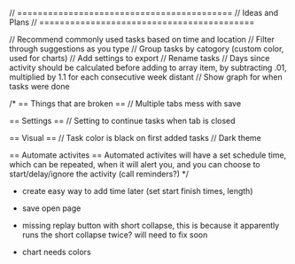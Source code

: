 // ==========================================
// Ideas and Plans
// ==========================================

// Recommend commonly used tasks based on time and location
// Filter through suggestions as you type
// Group tasks by catogory (custom color, used for charts)
// Add settings to export
// Rename tasks
// Days since activity should be calculated before adding to array item, by subtracting .01, multiplied by 1.1 for each consecutive week distant
// Show graph for when tasks were done

/*
== Things that are broken ==
// Multiple tabs mess with save

== Settings ==
// Setting to continue tasks when tab is closed

== Visual ==
// Task color is black on first added tasks
// Dark theme

== Automate activites ==
Automated activites will have a set schedule time, which can be repeated, when it will alert you, and you can choose to start/delay/ignore the activity (call reminders?)
*/


- create easy way to add time later (set start finish times, length)
- save open page
- missing replay button with short collapse, this is because it apparently runs the short collapse twice? will need to fix soon


- chart needs colors
